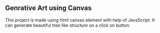 ## Genrative Art using Canvas

This project is made using html canvas element with help of JavaScript. It can generate beautiful tree like structure on a click on button.